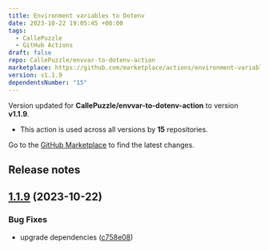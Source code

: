 ```yaml
---
title: Environment variables to Dotenv
date: 2023-10-22 19:05:45 +00:00
tags:
  - CallePuzzle
  - GitHub Actions
draft: false
repo: CallePuzzle/envvar-to-dotenv-action
marketplace: https://github.com/marketplace/actions/environment-variables-to-dotenv
version: v1.1.9
dependentsNumber: "15"
---
```



Version updated for **CallePuzzle/envvar-to-dotenv-action** to version **v1.1.9**.
- This action is used across all versions by **15** repositories.

Go to the [GitHub Marketplace](https://github.com/marketplace/actions/environment-variables-to-dotenv) to find the latest changes.

## Release notes

## [1.1.9](https://github.com/CallePuzzle/envvar-to-dotenv-action/compare/v1.1.8...v1.1.9) (2023-10-22)


### Bug Fixes

* upgrade dependencies ([c758e08](https://github.com/CallePuzzle/envvar-to-dotenv-action/commit/c758e0805c9c21a2d3151d50950e0df6484f9f1e))




